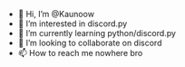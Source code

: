 - 👋 Hi, I’m @Kaunoow
- 👀 I’m interested in discord.py
- 🌱 I’m currently learning python/discord.py
- 💞️ I’m looking to collaborate on discord
- 📫 How to reach me nowhere bro

